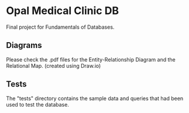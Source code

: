 # Opal Medical Clinic DB

Final project for Fundamentals of Databases.

## Diagrams

Please check the .pdf files for the Entity-Relationship Diagram and the Relational Map. (created using Draw.io)


## Tests

The "tests" directory contains the sample data and queries that had been used to test the database.
